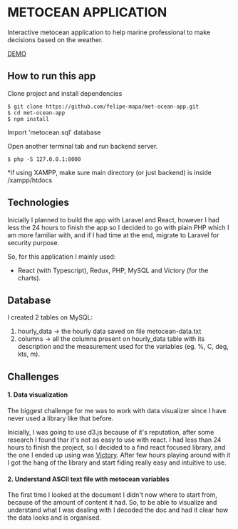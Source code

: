# METOCEAN APPLICATION
Interactive metocean application to help marine professional to make decisions based on the weather.

[DEMO]()

## How to run this app
Clone project and install dependencies
```
$ git clone https://github.com/felipe-mapa/met-ocean-app.git
$ cd met-ocean-app
$ npm install
```
Import 'metocean.sql' database

Open another terminal tab and run backend server.
```
$ php -S 127.0.0.1:8000
```

*if using XAMPP, make sure main directory (or just backend) is inside /xampp/htdocs

## Technologies
Inicially I planned to build the app with Laravel and React, however I had less the 24 hours to finish the app so I decided to go with plain PHP which I am more familiar with, and if I had time at the end, migrate to Laravel for security purpose.

So, for this application I mainly used:
- React (with Typescript), Redux, PHP, MySQL and Victory (for the charts).

## Database
I created 2 tables on MySQL:

1. hourly_data -> the hourly data saved on file metocean-data.txt
2. columns -> all the columns present on hourly_data table with its description and the measurement used for the variables (eg. %, C, deg, kts, m).

## Challenges

#### 1. Data visualization
The biggest challenge for me was to work with data visualizer since I have never used a library like that before.

Inicially, I was going to use d3.js because of it's reputation, after some research I found thar it's not as easy to use with react. I had less than 24 hours to finish the project, so I decided to a find react focused library, and the one I ended up using was [Victory](https://formidable.com/open-source/victory/). After few hours playing around with it I got the hang of the library and start fiding really easy and intuitive to use.

#### 2. Understand ASCII text file with metocean variables
The first time I looked at the document I didn't now where to start from, because of the amount of content it had. So, to be able to visualize and understand what I was dealing with I decoded the doc and had it clear how the data looks and is organised.
